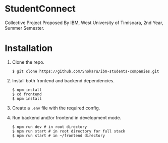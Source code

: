 # StudentConnect

Collective Project Proposed By IBM, West University of Timisoara, 2nd Year, Summer Semester.

# Installation

1. Clone the repo.

   ```
   $ git clone https://github.com/Snokaru/ibm-students-companies.git
   ```

2. Install both frontend and backend dependencies.

   ```
   $ npm install
   $ cd frontend
   $ npm install
   ```

3. Create a `.env` file with the required config.
4. Run backend and/or frontend in development mode.
   ```
   $ npm run dev # in root directory
   $ npm run start # in root directory for full stack
   $ npm run start # in ~/frontend directory
   ```
